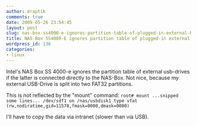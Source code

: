```yaml
---
author: draptik
comments: true
date: 2009-05-26 23:54:45
layout: post
slug: nas-box-ss4000-e-ignores-partition-table-of-plugged-in-external-harddrive
title: NAS-Box SS4000-E ignores partition table of plugged-in external harddrive
wordpress_id: 136
categories:
- linux
---
```


Intel's NAS Box SS 4000-e ignores the partition table of external usb-drives if the latter is connected directly to the NAS-Box. Not nice, because my external USB-Drive is split into two FAT32 partitions.

This is not reflected by the "mount" command:
`
 root# mount
   ...snipped some lines...
/dev/sdf1 on /nas/usbdisk1 type vfat  (rw,nodiratime,gid=11578,fmask=0000,dmask=0000)
`

I'll have to copy the data via intranet (slower than via USB).
